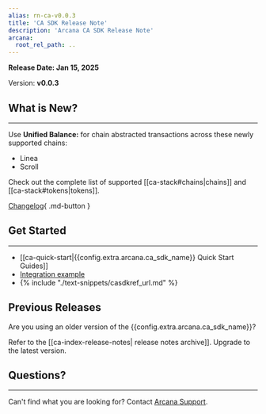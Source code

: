 ```yaml
---
alias: rn-ca-v0.0.3
title: 'CA SDK Release Note'
description: 'Arcana CA SDK Release Note'
arcana:
  root_rel_path: ..
---
```


**Release Date: Jan 15, 2025**  

Version: **v0.0.3**

## What is New?

---
 
Use **Unified Balance:** for chain abstracted transactions across these newly supported chains:

* Linea
* Scroll

Check out the complete list of supported [[ca-stack#chains|chains]] and [[ca-stack#tokens|tokens]].

[Changelog](https://github.com/arcana-network/ca-sdk/releases/latest){ .md-button } 

## Get Started

---

* [[ca-quick-start|{{config.extra.arcana.ca_sdk_name}} Quick Start Guides]]
* [Integration example](https://github.com/arcana-network/ca-sdk/tree/main/example)
* {% include "./text-snippets/casdkref_url.md" %}

## Previous Releases

Are you using an older version of the {{config.extra.arcana.ca_sdk_name}}?

Refer to the [[ca-index-release-notes| release notes archive]]. Upgrade to the latest version.

## Questions? 

---

Can't find what you are looking for? Contact [Arcana Support]({{page.meta.arcana.root_rel_path}}/support/index.md).
